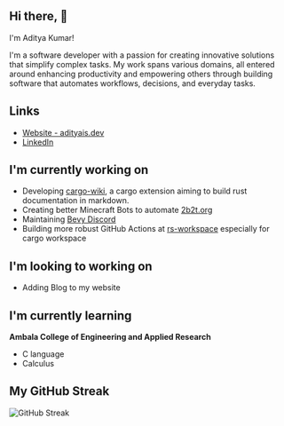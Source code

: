 ## Hi there, 👋

I'm Aditya Kumar!

I'm a software developer with a passion for creating innovative solutions that simplify complex tasks. My work spans various domains, all entered around enhancing productivity and empowering others through building software that automates workflows, decisions, and everyday tasks.

## Links
- [Website - adityais.dev](https://adityais.dev)
- [LinkedIn](https://linkedin.com/in/AS1100K)

## I'm currently working on
- Developing [cargo-wiki](https://github.com/as1100k/cargo-wiki), a cargo extension aiming to build rust documentation in markdown.
- Creating better Minecraft Bots to automate [2b2t.org](https://2b2t.org)
- Maintaining [Bevy Discord](https://github.com/as1100k/bevy-discord)
- Building more robust GitHub Actions at [rs-workspace](https://github.com/rs-workspace) especially for cargo workspace

## I'm looking to working on
- Adding Blog to my website

## I'm currently learning
**Ambala College of Engineering and Applied Research**
- C language
- Calculus

<!--
**AS1100K/AS1100K** is a ✨ _special_ ✨ repository because its `README.md` (this file) appears on your GitHub profile.

Here are some ideas to get you started:

- 🔭 I’m currently working on ...
- 🌱 I’m currently learning ...
- 👯 I’m looking to collaborate on ...
- 🤔 I’m looking for help with ...
- 💬 Ask me about ...
- 📫 How to reach me: ...
- 😄 Pronouns: ...
- ⚡ Fun fact: ...
-->

## My GitHub Streak
![GitHub Streak](https://streak-stats.demolab.com?user=AS1100K)
